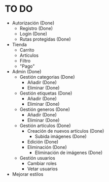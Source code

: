 # TO DO
- Autorización (Done)
    - Registro (Done)
    - Login (Done)
    - Rutas protegidas (Done)
- Tienda
    - Carrito
    - Artículos
    - Filtro
    - "Pago"
- Admin (Done)
    - Gestión categorias (Done)
        - Añadir (Done)
        - Eliminar (Done)
    - Gestión etiquetas (Done)
        - Añadir (Done)
        - Eliminar (Done)
    - Gestión generos (Done)
        - Añadir (Done)
        - Eliminar (Done)
    - Gestión artículos (Done)
        - Creación de nuevos artículos (Done)
            - Subida imágenes (Done)
        - Edición (Done)
        - Eliminación (Done)
            - Eliminación de imágenes (Done)
    - Gestión usuarios
        - Cambiar roles
        - Vetar usuarios
- Mejorar estilos
